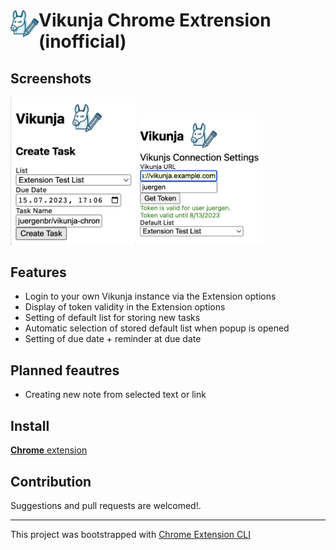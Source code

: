 # <img src="images/icon_48.png" width="45" align="left"> Vikunja Chrome Extrension (inofficial)

## Screenshots
<img src="doc/images/popup.png" width="200"> 
<img src="doc/images/options.png" width="200"> 

## Features

- Login to your own Vikunja instance via the Extension options
- Display of token validity in the Extension options
- Setting of default list for storing new tasks
- Automatic selection of stored default list when popup is opened
- Setting of due date + reminder at due date

## Planned feautres
- Creating new note from selected text or link

## Install

[**Chrome** extension]()

## Contribution

Suggestions and pull requests are welcomed!.

---

This project was bootstrapped with [Chrome Extension CLI](https://github.com/dutiyesh/chrome-extension-cli)

